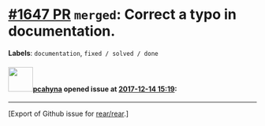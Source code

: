 [\#1647 PR](https://github.com/rear/rear/pull/1647) `merged`: Correct a typo in documentation.
==============================================================================================

**Labels**: `documentation`, `fixed / solved / done`

#### <img src="https://avatars.githubusercontent.com/u/26300485?u=9105d243bc9f7ade463a3e52e8dd13fa67837158&v=4" width="50">[pcahyna](https://github.com/pcahyna) opened issue at [2017-12-14 15:19](https://github.com/rear/rear/pull/1647):

------------------------------------------------------------------------

\[Export of Github issue for
[rear/rear](https://github.com/rear/rear).\]
